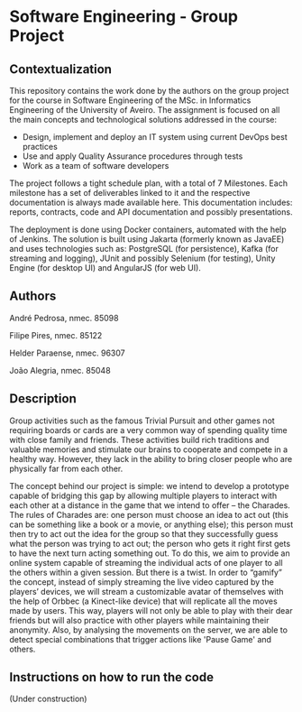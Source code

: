 # Software Engineering - Group Project

## Contextualization

This repository contains the work done by the authors on the group project for the course in Software Engineering of the MSc. in Informatics Engineering of the University of Aveiro.
The assignment is focused on all the main concepts and technological solutions addressed in the course: 
- Design, implement and deploy an IT system using current DevOps best practices
- Use and apply Quality Assurance procedures through tests
- Work as a team of software developers

The project follows a tight schedule plan, with a total of 7 Milestones.
Each milestone has a set of deliverables linked to it and the respective documentation is always made available here.
This documentation includes: reports, contracts, code and API documentation and possibly presentations.

The deployment is done using Docker containers, automated with the help of Jenkins.
The solution is built using Jakarta (formerly known as JavaEE) and uses technologies such as: PostgreSQL (for persistence), Kafka (for streaming and logging), JUnit and possibly Selenium (for testing), Unity Engine (for desktop UI) and AngularJS (for web UI).

## Authors

André Pedrosa, nmec. 85098

Filipe Pires, nmec. 85122

Helder Paraense, nmec. 96307

João Alegria, nmec. 85048

## Description

Group activities such as the famous Trivial Pursuit and other games not requiring boards or cards are a very common way of spending quality time with close family and friends. 
These activities build rich traditions and valuable memories and stimulate our brains to cooperate and compete in a healthy way. 
However, they lack in the ability to bring closer people who are physically far from each other.

The concept behind our project is simple: we intend to develop a prototype capable of bridging this gap by allowing multiple players to interact with each other at a distance in the game that we intend to offer – the Charades. 
The rules of Charades are: one person must choose an idea to act out (this can be something like a book or a movie, or anything else); this person must then try to act out the idea for the group so that they successfully guess what the person was trying to act out; the person who gets it right first gets to have the next turn acting something out.
To do this, we aim to provide an online system capable of streaming the individual acts of one player to all the others within a given session. 
But there is a twist. 
In order to “gamify” the concept, instead of simply streaming the live video captured by the players’ devices, we will stream a customizable avatar of themselves with the help of Orbbec (a Kinect-like device) that will replicate all the moves made by users. 
This way, players will not only be able to play with their dear friends but will also practice with other players while maintaining their anonymity.
Also, by analysing the movements on the server, we are able to detect special combinations that trigger actions like 'Pause Game' and others.

## Instructions on how to run the code

(Under construction)



